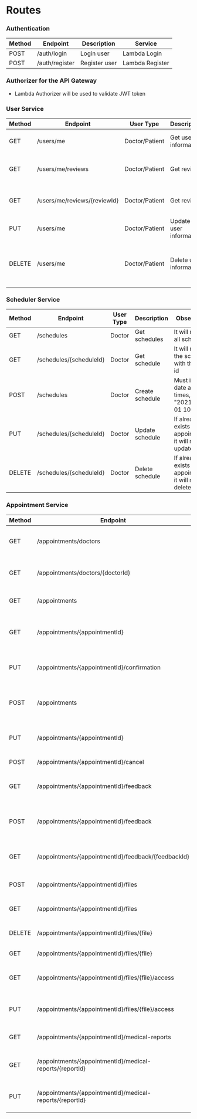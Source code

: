 # Routes

### Authentication

| Method | Endpoint       | Description   | Service         |
| ------ | -------------- | ------------- | --------------- |
| POST   | /auth/login    | Login user    | Lambda Login    |
| POST   | /auth/register | Register user | Lambda Register |

### Authorizer for the API Gateway

- Lambda Authorizer will be used to validate JWT token

### User Service

| Method | Endpoint                     | User Type      | Description             | Observation                                              |
| ------ | ---------------------------- | -------------- | ----------------------- | -------------------------------------------------------- |
| GET    | /users/me                    | Doctor/Patient | Get user information    | It will return the user information                      |
| GET    | /users/me/reviews            | Doctor/Patient | Get reviews             | It will return all sent/received reviews                 |
| GET    | /users/me/reviews/{reviewId} | Doctor/Patient | Get review              | It will return the review with the given id              |
| PUT    | /users/me                    | Doctor/Patient | Update user information | It will update the user information                      |
| DELETE | /users/me                    | Doctor/Patient | Delete user information | Some information can't be deleted and will be anonymized |

### Scheduler Service

| Method | Endpoint                | User Type | Description     | Observation                                            |
| ------ | ----------------------- | --------- | --------------- | ------------------------------------------------------ |
| GET    | /schedules              | Doctor    | Get schedules   | It will return all schedules                           |
| GET    | /schedules/{scheduleId} | Doctor    | Get schedule    | It will return the schedule with the given id          |
| POST   | /schedules              | Doctor    | Create schedule | Must inform a date and times, like "2021-01-01 10:00"  |
| PUT    | /schedules/{scheduleId} | Doctor    | Update schedule | If already exists appointments, it will not be updated |
| DELETE | /schedules/{scheduleId} | Doctor    | Delete schedule | If already exists appointments, it will not be deleted |

### Appointment Service

| Method | Endpoint                                                 | User Type      | Description                                | Observation                                         |
| ------ | -------------------------------------------------------- | -------------- | ------------------------------------------ | --------------------------------------------------- |
| GET    | /appointments/doctors                                    | Patient        | Get doctors by Medical ID, specialty, etc  | It will return all doctors                          |
| GET    | /appointments/doctors/{doctorId}                         | Patient        | Get doctor by ID                           | It will return the doctor with the given id         |
| GET    | /appointments                                            | Doctor/Patient | Get appointments                           | It will return all appointments                     |
| GET    | /appointments/{appointmentId}                            | Doctor/Patient | Get appointment                            | It will return the appointment with the given id    |
| PUT    | /appointments/{appointmentId}/confirmation               | Doctor         | Accept or reject the appointment           | Must inform a reason in case of rejection           |
| POST   | /appointments                                            | Patient        | Create appointment                         | Must inform the scheduleId and the doctorId         |
| PUT    | /appointments/{appointmentId}                            | Patient        | Can reschedule the appointment             |                                                     |
| POST   | /appointments/{appointmentId}/cancel                     | Doctor/Patient | Cancel the appointment                     | Must inform a reason                                |
| GET    | /appointments/{appointmentId}/feedback                   | Doctor         | Get feedbacks of the appointment           | It will return all feedbacks                        |
| POST   | /appointments/{appointmentId}/feedback                   | Patient        | Give feedback to the appointment           | Must inform a feedback and a rating between 1 and 5 |
| GET    | /appointments/{appointmentId}/feedback/{feedbackId}      | Doctor         | Get feedback of the appointment            | It will return the feedback with the given id       |
| POST   | /appointments/{appointmentId}/files                      | Patient        | Upload files to the appointment            | The files must be in PFD format                     |
| GET    | /appointments/{appointmentId}/files                      | Doctor/Patient | Get files of the appointment               | It will return all files                            |
| DELETE | /appointments/{appointmentId}/files/{file}               | Patient        | Delete file of the appointment             | It will delete the file                             |
| GET    | /appointments/{appointmentId}/files/{file}               | Doctor/Patient | Get file of the appointment                | It will return the file                             |
| GET    | /appointments/{appointmentId}/files/{file}/access        | Patient        | Get the list of who can access the file    | It will return the list of doctors                  |
| PUT    | /appointments/{appointmentId}/files/{file}/access        | Patient        | Update the list of who can access the file | It will update the list of doctors                  |
| GET    | /appointments/{appointmentId}/medical-reports            | Doctor         | Get medical reports of the appointment     | It will return all medical reports                  |
| GET    | /appointments/{appointmentId}/medical-reports/{reportId} | Doctor         | Get medical report of the appointment      | It will return the medical report with the given id |
| PUT    | /appointments/{appointmentId}/medical-reports/{reportId} | Doctor         | Update medical report of the appointment   | It will update the medical report with the given id |
